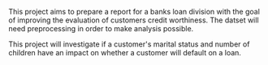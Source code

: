 This project aims to prepare a report for a banks loan division with the goal of improving the evaluation of customers credit worthiness. 
The datset will need preprocessing in order to make analysis possible.

This project will investigate if a customer's marital status and number of children have an impact on whether a customer will default on a loan. 
